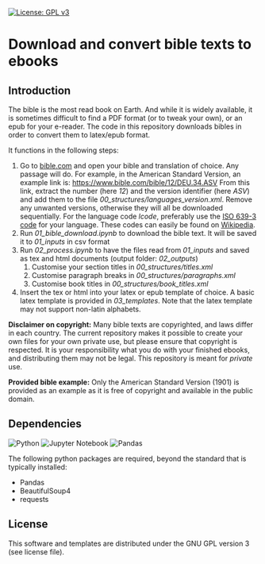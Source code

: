 [![License: GPL v3](https://img.shields.io/badge/License-GPLv3-blue.svg)](https://www.gnu.org/licenses/gpl-3.0)

# Download and convert bible texts to ebooks

## Introduction

The bible is the most read book on Earth. And while it is widely available, it is sometimes difficult to find a PDF format (or to tweak your own), or an epub for your e-reader. The code in this repository downloads bibles in order to convert them to latex/epub format.

It functions in the following steps:

1. Go to [bible.com](https://www.bible.com) and open your bible and translation of choice. Any passage will do. For example, in the American Standard Version, an example link is: https://www.bible.com/bible/12/DEU.34.ASV From this link, extract the number (here *12*) and the version identifier (here *ASV*) and add them to the file *00_structures/languages_version.xml*. Remove any unwanted versions, otherwise they will all be downloaded sequentially. For the language code *lcode*, preferably use the [ISO 639-3 code](https://en.wikipedia.org/wiki/ISO_639-3) for your language. These codes can easily be found on [Wikipedia](https://www.wikipedia.org/).
2. Run *01_bible_download.ipynb* to download the bible text. It will be saved it to *01_inputs* in csv format
3. Run *02_process.ipynb* to have the files read from *01_inputs* and saved as tex and html documents (output folder: *02_outputs*)
    1. Customise your section titles in *00_structures/titles.xml*
	2. Customise paragraph breaks in *00_structures/paragraphs.xml*
	3. Customise book titles in *00_structures/book_titles.xml*
4. Insert the tex or html into your latex or epub template of choice. A basic latex template is provided in *03_templates*. Note that the latex template may not support non-latin alphabets.

**Disclaimer on copyright:** Many bible texts are copyrighted, and laws differ in each country. The current repository makes it possible to create your own files for your own private use, but please ensure that copyright is respected. It is your responsibility what you do with your finished ebooks, and distributing them may not be legal. This repository is meant for *private* use.

**Provided bible example:** Only the American Standard Version (1901) is provided as an example as it is free of copyright and available in the public domain.

## Dependencies

![Python](https://img.shields.io/badge/python-3670A0?style=for-the-badge&logo=python&logoColor=ffdd54)
![Jupyter Notebook](https://img.shields.io/badge/jupyter-%23FA0F00.svg?style=for-the-badge&logo=jupyter&logoColor=white)
![Pandas](https://img.shields.io/badge/pandas-%23150458.svg?style=for-the-badge&logo=pandas&logoColor=white)

The following python packages are required, beyond the standard that is typically installed:

  - Pandas
  - BeautifulSoup4
  - requests

## License

This software and templates are distributed under the GNU GPL version 3 (see license file).

